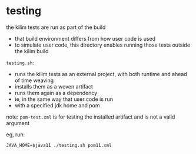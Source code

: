 testing
=======

the kilim tests are run as part of the build
* that build environment differs from how user code is used
* to simulate user code, this directory enables running those tests outside the kilim build


`testing.sh`:
* runs the kilim tests as an external project, with both runtime and ahead of time weaving
* installs them as a woven artifact
* runs them again as a dependency
* ie, in the same way that user code is run
* with a specified jdk home and pom


note: `pom-test.xml` is for testing the installed artifact and is not a valid argument

eg, run:

    JAVA_HOME=$java11 ./testing.sh pom11.xml



